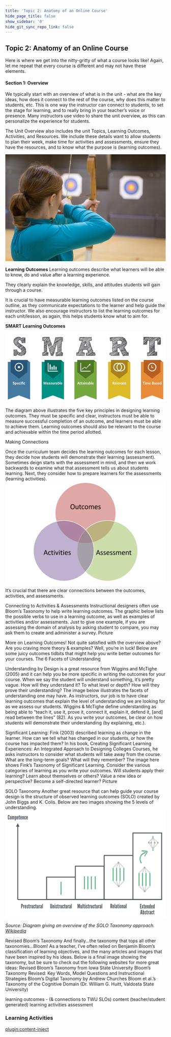 ```yaml
---
title: 'Topic 2: Anatomy of an Online Course'
hide_page_title: false
show_sidebar: '0'
hide_git_sync_repo_link: false
---
```

## Topic 2: Anatomy of an Online Course

Here is where we get into the nitty-gritty of what a course looks like!  Again, let me repeat that every course is different and may not have these elements.  


#### Section 1: Overview
We typically start with an overview of what is in the unit - what are the key ideas, how does it connect to the rest of the course, why does this matter to students, etc.  This is one way the instructor can connect to students, to set the stage for learning, and to really bring in your teacher’s voice or presence.  Many instructors use video to share the unit overview, as this can personalize the experience for students.

The Unit Overview also includes the unit Topics, Learning Outcomes, Activities, and Resources. We include these details want to allow students to plan their week, make time for activities and assessments, ensure they have the resources, and to know what the purpose is (learning outcomes).


![](archery-2721785_640.jpg)

**Learning Outcomes**
Learning outcomes describe what learners will be able to know, do and value after a learning experience.

They clearly explain the knowledge, skills, and attitudes students will gain through a course.

It is crucial to have measurable learning outcomes listed on the course outline, as they communicate expectations to the learner and help guide the instructor.  We also encourage instructors to list the learning outcomes for each unit/lesson, as again, this helps students know what to aim for.

**SMART Learning Outcomes**

![](SMART-goals.png)

The diagram above illustrates the five key principles in designing learning outcomes.  They must be specific and clear, instructors must be able to measure successful completion of an outcome, and learners must be able to achieve them.  Learning outcomes should also be relevant to the course and achievable  within the time period allotted.


Making Connections

Once the curriculum team decides the learning outcomes for each lesson, they  decide how students will demonstrate their learning (assessment).  Sometimes deign starts with the assessment in mind, and then we work backwards to examine what that assessment tells us about students learning.
Next, they consider how to prepare learners for the assessments (learning activities).
![](oaa.png)

It’s crucial that there are clear connections between the outcomes, activities, and assessments.


Connecting to Activities & Assessments
​Instructional designers often use Bloom’s Taxonomy to help write learning outcomes. The graphic below lists the possible verbs to use in a learning outcome, as well as examples of activities and/or assessments.  Just to give one example, if you are assessing the domain of analysis by asking student to compare, you may ask them to create and administer a survey.
Picture


More on Learning Outcomes!
Not quite satisfied with the overview above? Are you craving more theory & examples?  Well, you’re in luck!  Below are some juicy outcomes tidbits that might help you write better outcomes for your courses.
The 6 Facets of Understanding

Understanding by Design is a great resource from Wiggins and McTighe (2005) and it can help you be more specific in writing the outcomes for your course.
When we say the student will understand something, it’s pretty vague.  How will they understand it?  To what level or depth?  How will they prove their understanding?
The image below illustrates the facets of understanding one may have.  As instructors, our job is to have clear learning outcomes that explain the level of understanding we are looking for as we assess our students.
Wiggins & McTighe define understanding as being able to “teach it, use it, prove it, connect it, explain it, defend it, [and] read between the lines” (82).
As you write your outcomes, be clear on how students will demonstrate their understanding (by explaining, etc.).





Significant Learning:
Fink (2003) described learning as change in the learner.  How can we tell what has changed in our students, or how the course has impacted them?
In his book, Creating Significant Learning Experiences: An Integrated Approach to Designing Colleges Courses, he asks instructors to consider what students will take away from the course.  What are the long-term goals?  What will they remember?
The image here shows Fink’s Taxonomy of Significant Learning.  Consider the various categories of learning as you write your outcomes.  Will students apply their learning?  Learn about themselves or others?  Value a new idea or perspective? Become a self-directed learner?
Picture

SOLO Taxonomy
Another great resource that can help guide your course design is the structure of observed learning outcomes (SOLO) created by John Biggs and K. Colis. Below are two images showing the 5 levels of understanding.
![](512px-Structure_of_Observed_Learning_Outcomes_(SOLO)_Taxonomy.png)

*Source: Diagram giving an overview of the SOLO Taxonomy approach. [Wikipedia](https://commons.wikimedia.org/wiki/File:Structure_of_Observed_Learning_Outcomes_(SOLO)_Taxonomy.png)*




Revised Bloom’s Taxonomy
And finally…the taxonomy that tops all other taxonomies…Bloom!  As a teacher, I’ve often relied on Benjamin Bloom’s classification of learning objectives, and the many articles and images that have been inspired by his ideas.  Below is a final image showing the taxonomy, but be sure to check out the following websites for more great ideas:
Revised Bloom’s Taxonomy from Iowa State University
Bloom’s Taxonomy Revised: Key Words, Model Questions and Instructional Strategies
Bloom’s Digital Taxonomy by Andrew Churches
Bloom et al.’s Taxonomy of the Cognitive Domain (Dr. William G. Huitt, Valdosta State University)




learning outcomes - (& connections to TWU SLOs)
content (teacher/student generated)
learning activities
assessment



### Learning Activities
[plugin:content-inject](../_2-3)
